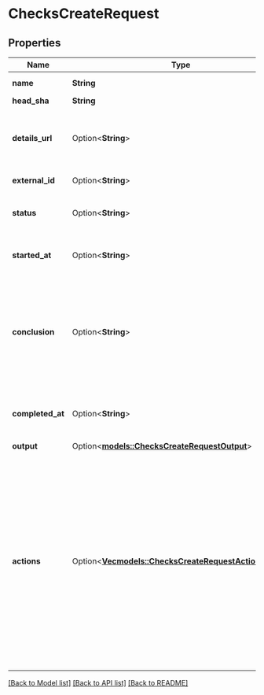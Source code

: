 # ChecksCreateRequest

## Properties

Name | Type | Description | Notes
------------ | ------------- | ------------- | -------------
**name** | **String** | The name of the check. For example, \"code-coverage\". | 
**head_sha** | **String** | The SHA of the commit. | 
**details_url** | Option<**String**> | The URL of the integrator's site that has the full details of the check. If the integrator does not provide this, then the homepage of the GitHub app is used. | [optional]
**external_id** | Option<**String**> | A reference for the run on the integrator's system. | [optional]
**status** | Option<**String**> | The current status. | [optional][default to Queued]
**started_at** | Option<**String**> | The time that the check run began. This is a timestamp in [ISO 8601](https://en.wikipedia.org/wiki/ISO_8601) format: `YYYY-MM-DDTHH:MM:SSZ`. | [optional]
**conclusion** | Option<**String**> | **Required if you provide `completed_at` or a `status` of `completed`**. The final conclusion of the check.  **Note:** Providing `conclusion` will automatically set the `status` parameter to `completed`. You cannot change a check run conclusion to `stale`, only GitHub can set this. | [optional]
**completed_at** | Option<**String**> | The time the check completed. This is a timestamp in [ISO 8601](https://en.wikipedia.org/wiki/ISO_8601) format: `YYYY-MM-DDTHH:MM:SSZ`. | [optional]
**output** | Option<[**models::ChecksCreateRequestOutput**](checks_create_request_output.md)> |  | [optional]
**actions** | Option<[**Vec<models::ChecksCreateRequestActionsInner>**](checks_create_request_actions_inner.md)> | Displays a button on GitHub that can be clicked to alert your app to do additional tasks. For example, a code linting app can display a button that automatically fixes detected errors. The button created in this object is displayed after the check run completes. When a user clicks the button, GitHub sends the [`check_run.requested_action` webhook](https://docs.github.com/webhooks/event-payloads/#check_run) to your app. Each action includes a `label`, `identifier` and `description`. A maximum of three actions are accepted. To learn more about check runs and requested actions, see \"[Check runs and requested actions](https://docs.github.com/rest/reference/checks#check-runs-and-requested-actions).\" | [optional]

[[Back to Model list]](../README.md#documentation-for-models) [[Back to API list]](../README.md#documentation-for-api-endpoints) [[Back to README]](../README.md)


